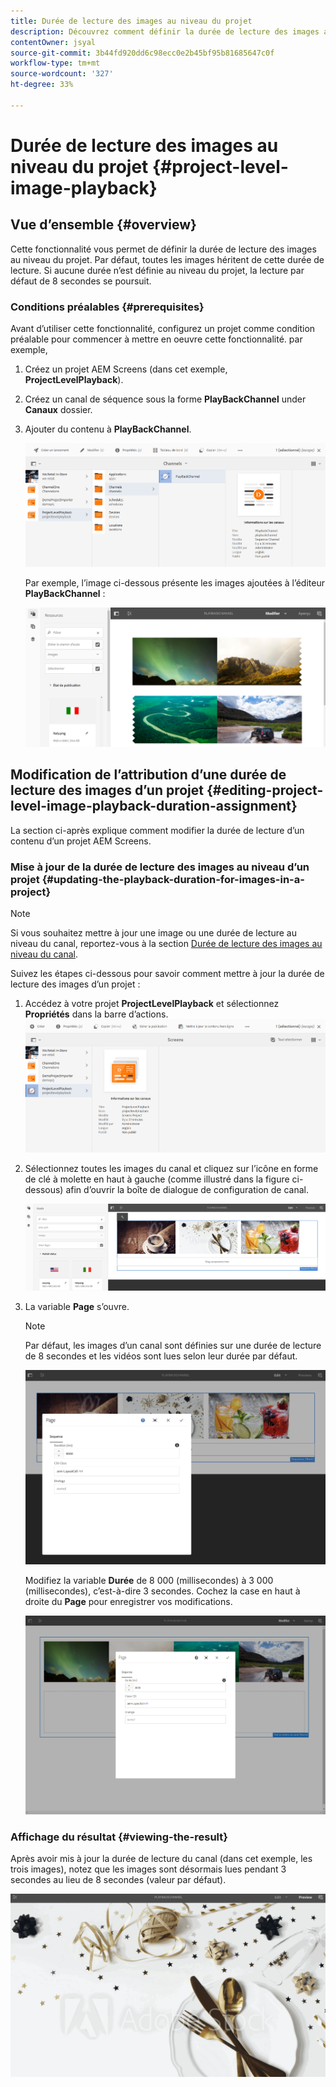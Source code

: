 ```yaml
---
title: Durée de lecture des images au niveau du projet
description: Découvrez comment définir la durée de lecture des images au niveau du projet.
contentOwner: jsyal
source-git-commit: 3b44fd920dd6c98ecc0e2b45bf95b81685647c0f
workflow-type: tm+mt
source-wordcount: '327'
ht-degree: 33%

---
```



# Durée de lecture des images au niveau du projet {#project-level-image-playback}

## Vue d’ensemble {#overview}

Cette fonctionnalité vous permet de définir la durée de lecture des images au niveau du projet. Par défaut, toutes les images héritent de cette durée de lecture. Si aucune durée n’est définie au niveau du projet, la lecture par défaut de 8 secondes se poursuit.

### Conditions préalables {#prerequisites}

Avant d’utiliser cette fonctionnalité, configurez un projet comme condition préalable pour commencer à mettre en oeuvre cette fonctionnalité. par exemple,

1. Créez un projet AEM Screens (dans cet exemple, **ProjectLevelPlayback**).
1. Créez un canal de séquence sous la forme **PlayBackChannel** under **Canaux** dossier.
1. Ajouter du contenu à **PlayBackChannel**.

   ![ressources](assets/image_playback1.png)

   Par exemple, l’image ci-dessous présente les images ajoutées à l’éditeur **PlayBackChannel** :

   ![ressources](assets/image_playback2.png)

## Modification de l’attribution d’une durée de lecture des images d’un projet {#editing-project-level-image-playback-duration-assignment}

La section ci-après explique comment modifier la durée de lecture d’un contenu d’un projet AEM Screens.

### Mise à jour de la durée de lecture des images au niveau d’un projet {#updating-the-playback-duration-for-images-in-a-project}


>[!NOTE]
>
>Si vous souhaitez mettre à jour une image ou une durée de lecture au niveau du canal, reportez-vous à la section [Durée de lecture des images au niveau du canal](channel-level-image-playback.md).

Suivez les étapes ci-dessous pour savoir comment mettre à jour la durée de lecture des images d’un projet :

1. Accédez à votre projet **ProjectLevelPlayback** et sélectionnez **Propriétés** dans la barre d’actions.
   ![ressources](assets/image_playback3.png)

1. Sélectionnez toutes les images du canal et cliquez sur l’icône en forme de clé à molette en haut à gauche (comme illustré dans la figure ci-dessous) afin d’ouvrir la boîte de dialogue de configuration de canal.

   ![screen_shot_2019-06-25at95945am](assets/screen_shot_2019-06-25at95945am.png)

1. La variable **Page** s’ouvre.

   >[!NOTE]
   >
   >Par défaut, les images d’un canal sont définies sur une durée de lecture de 8 secondes et les vidéos sont lues selon leur durée par défaut.

   ![screen_shot_2019-06-25at100343am](assets/screen_shot_2019-06-25at100343am.png)

   Modifiez la variable **Durée** de 8 000 (millisecondes) à 3 000 (millisecondes), c’est-à-dire 3 secondes. Cochez la case en haut à droite du **Page** pour enregistrer vos modifications.

   ![screen_shot_2019-06-25at101527am](assets/screen_shot_2019-06-25at101527am.png)

### Affichage du résultat {#viewing-the-result}

Après avoir mis à jour la durée de lecture du canal (dans cet exemple, les trois images), notez que les images sont désormais lues pendant 3 secondes au lieu de 8 secondes (valeur par défaut).

![channel_preview](assets/channel_preview.gif)

